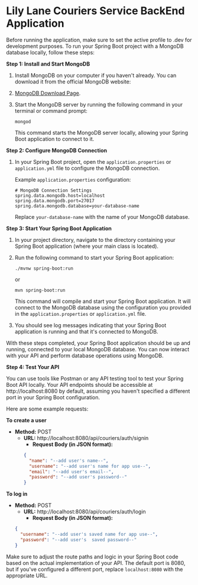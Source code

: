 # Lily Lane Couriers Service BackEnd Application

Before running the application, make sure to set the active profile to .dev for development purposes.
To run your Spring Boot project with a MongoDB database locally, follow these steps:

**Step 1: Install and Start MongoDB**

1. Install MongoDB on your computer if you haven't already. You can download it from the official MongoDB website:
2. [MongoDB Download Page](https://www.mongodb.com/try/download/community).

2. Start the MongoDB server by running the following command in your terminal or command prompt:

   ```
   mongod
   ```

   This command starts the MongoDB server locally, allowing your Spring Boot application to connect to it.

**Step 2: Configure MongoDB Connection**

1. In your Spring Boot project, open the `application.properties` or `application.yml` file to configure the MongoDB
   connection.

   Example `application.properties` configuration:

   ```properties
   # MongoDB Connection Settings
   spring.data.mongodb.host=localhost
   spring.data.mongodb.port=27017
   spring.data.mongodb.database=your-database-name
   ```

   Replace `your-database-name` with the name of your MongoDB database.

**Step 3: Start Your Spring Boot Application**

1. In your project directory, navigate to the directory containing your Spring Boot application (where your main class
   is located).

2. Run the following command to start your Spring Boot application:

   ```
   ./mvnw spring-boot:run
   ```

   or

   ```
   mvn spring-boot:run
   ```

   This command will compile and start your Spring Boot application. It will connect to the MongoDB database using the
   configuration you provided in the `application.properties` or `application.yml` file.

3. You should see log messages indicating that your Spring Boot application is running and that it's connected to
   MongoDB.

With these steps completed, your Spring Boot application should be up and running, connected to your local MongoDB
database. You can now interact with your API and perform database operations using MongoDB.

**Step 4: Test Your API**

You can use tools like Postman or any API testing tool to test your Spring Boot API locally.
Your API endpoints should be accessible at http://localhost:8080 by default, assuming you haven't specified a different
port in your Spring Boot configuration.

Here are some example requests:

**To create a user**

- **Method:** POST
    - **URL:** http://localhost:8080/api/couriers/auth/signin
        - **Request Body (in JSON format):**
        ```json
        {
          "name": "--add user's name--",
          "username": "--add user's name for app use--",
          "email": "--add user's email--",
          "password": "--add user's password--"
        }
        ```

**To log in**

- **Method:** POST
    - **URL:** http://localhost:8080/api/couriers/auth/login
        - **Request Body (in JSON format):**
  ```json
  {
    "username": "--add user's saved name for app use--",
    "password": "--add user's  saved password--"
  }
  ```

Make sure to adjust the route paths and logic in your Spring Boot code based on the actual implementation of your API.
The default port is 8080, but if you've configured a different port, replace `localhost:8080` with the appropriate URL.

